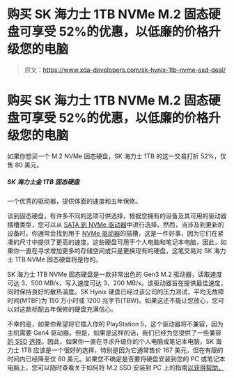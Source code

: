 # 购买 SK 海力士 1TB NVMe M.2 固态硬盘可享受 52%的优惠，以低廉的价格升级您的电脑

> 原文：<https://www.xda-developers.com/sk-hynix-1tb-nvme-ssd-deal/>

# 购买 SK 海力士 1TB NVMe M.2 固态硬盘可享受 52%的优惠，以低廉的价格升级您的电脑

如果你想买一个 M.2 NVMe 固态硬盘，SK 海力士 1TB 的这一交易打折 52%，仅售 80 美元。

##### SK 海力士金 1TB 固态硬盘

一个优秀的驱动器，提供体面的速度和五年保修。

谈到固态硬盘，有许多不同的选项可供选择，根据您拥有的设备及其可用的驱动器插槽类型，您可以从 [SATA 到 NVMe 驱动器](https://www.xda-developers.com/best-ssds-sata-nvme/)中进行选择。然而，当涉及到更新的设备时，你通常会找到用于 [NVMe 驱动器](https://www.xda-developers.com/best-m-2-ssd/)的插槽，这是一件好事，因为它们在紧凑的尺寸中提供了更高的速度。这些硬盘可用于个人电脑和笔记本电脑，因此，如果你一直在寻求增加更多的存储空间或只是更换现有的硬盘，这笔交易对 SK 海力士 1TB NVMe 固态硬盘将是你的。

SK 海力士 1TB NVMe 固态硬盘是一款非常出色的 Gen3 M.2 驱动器，读取速度可达 3，500 MB/s，写入速度可达 3，200 MB/s。该驱动器旨在提供最佳速度，同时保持良好的散热温度。SK Hynix 硬盘已经过该公司的压力测试，平均无故障时间(MTBF)为 150 万小时或 1200 兆字节(TBW)。如果这还不能让您放心，您可以对这款标配五年保修的硬盘充满信心。

不幸的是，如果你希望将它插入你的 PlayStation 5，这个驱动器将不兼容，因为主机需要 Gen4 驱动器。但是，如果是这样的话，我们已经为您提供了一些兼容[的 SSD](https://www.xda-developers.com/ps5-compatible-ssd-black-friday-sale/) [选择](http://www.xda-developers.com/ps5-compatible-ssd-black-friday-sale/)。因此，如果你一直在寻求升级你的个人电脑或笔记本电脑，SK 海力士 1TB 应该是一个很好的选择，特别是因为它通常售价 167 美元，但在有限的时间内已经降至仅 80 美元。如果您不确定是否要将硬盘安装到您的 PC 或笔记本电脑上，您可以随时查看关于如何将 M.2 SSD 安装到 PC 上的指南[以获得帮助。](https://www.xda-developers.com/how-to-install-m2-ssd/)